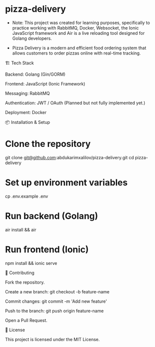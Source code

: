 # pizza-delivery

- Note: This project was created for learning purposes, specifically to practice working with RabbitMQ, Docker, Websocket, the Ionic JavaScript framework and Air is a live reloading tool designed for Golang developers.

- Pizza Delivery is a modern and efficient food ordering system that allows customers to order pizzas online with real-time tracking. 
 
🏗️ Tech Stack

Backend: Golang (Gin/GORM)

Frontend: JavaScript (Ionic Framework)

Messaging: RabbitMQ

Authentication: JWT / OAuth (Planned but not fully implemented yet.)

Deployment: Docker

📦 Installation & Setup 
# Clone the repository
git clone git@github.com:abdukarimxalilov/pizza-delivery.git
cd pizza-delivery

# Set up environment variables
cp .env.example .env

# Run backend (Golang)
air install && air

# Run frontend (Ionic)
npm install && ionic serve

🤝 Contributing

Fork the repository.

Create a new branch: git checkout -b feature-name

Commit changes: git commit -m 'Add new feature'

Push to the branch: git push origin feature-name

Open a Pull Request.

📝 License

This project is licensed under the MIT License.

